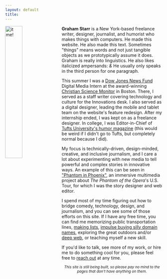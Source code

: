 ```yaml
---
layout: default
title: 
---
```

<p>
<img src="http://gstarr.me/projects/images/me.jpg" alt="it me!" title="Photo credit: Kristie Chua" style="float:left;width:33%;margin-right:15px"></p> 

**Graham Starr** is a New York-based freelance writer, designer, journalist, and humorist who makes things with computers. He made this website. He also made this text. Sometimes "things" means words and not just tangible objects as we prototypically assume it does. Graham is really into linguistics. He also likes italicized ampersands: *&* He usually only speaks in the third person for one paragraph.  

This summer I was a [Dow Jones News Fund](http://www.newsfund.org/) Digital Media Intern at the award-winning [Christian Science Monitor](http://www.csmonitor.com/About/People/Graham-Starr) in Boston. There, I served as a staff writer covering technology and culture for the Innovations desk. I also served as a digital designer, leading the mobile and tablet team on the website's feature redesign. After my internship ended, I was kept on as a freelance designer. In college, I was Editor-in-Chief of [Tufts University's humor magazine](http://www.tuftszamboni.com/) (this would be weird if I didn't go to Tufts, but completely normal because I did).  

My focus is technically-driven, design-minded, creative, and inclusive journalism, and I care a lot about experimenting with new media to tell powerful and complex stories in innovative ways. An example of this can be seen in ["Phantom in Phoenix"](http://djnf.atavist.com/), an immersive multimedia project about *The Phantom of the Opera*'s U.S. Tour, for which I was the story designer and web editor.  

I spend most of my time figuring out how to bridge comedy, technology, design, and journalism, and you can see some of those efforts on this site. If I have any free time, you can find me memorizing public transportation lines, [making lists](http://www.gstarr.me/projects), [impulse buying silly domain names](http://beyonce.horse/), exploring the great outdoors and/or [deep web](http://portfolio.gstarr.me/), or teaching myself a new skill.  

If you'd like to talk, see more of my work, or hire me to do something cool for you, please feel free to <a href="mailto:&#104;&#101;&#108;&#108;&#111;&#064;&#103;&#115;&#116;&#097;&#114;&#114;&#046;&#109;&#101;?subject=Hi%20Graham%21">reach out</a> at any time.  

<center><small><i>This site is still being built, so please pay no mind to the pages that don't have anything on them.</i></center></small>  

<div class="home">
<!--
  <div class="posts">
    {% for post in paginator.posts %}
      <div class="post py3">
        <p class="post-meta">{{ post.date | date: site.date_format }}</p>
        <a href="{{ post.url | prepend: site.baseurl }}" class="post-link"><h3 class="h1 post-title">{{ post.title }}</h3></a>
        <p class="post-summary">
          {% if post.summary %}
            {{ post.summary }}
          {% else %}
            {{ post.excerpt }}
          {% endif %}
        </p>
      </div>
    {% endfor %}
  </div>

  {% include pagination.html %}
-->  
</div>
